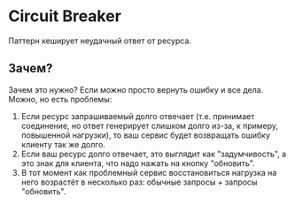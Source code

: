 # Circuit Breaker
Паттерн кеширует неудачный ответ от ресурса.

## Зачем?
Зачем это нужно? Если можно просто вернуть ошибку и все дела.
Можно, но есть проблемы:
1. Если ресурс запрашиваемый долго отвечает (т.е. принимает соединение, но ответ 
   генерирует слишком долго из-за, к примеру, повышенной нагрузки), то ваш 
   сервис будет возвращать ошибку клиенту так же долго.
2. Если ваш ресурс долго отвечает, это выглядит как "задумчивость", а это знак
   для клиента, что надо нажать на кнопку "обновить".
3. В тот момент как проблемный сервис восстановиться нагрузка на него возрастёт 
   в несколько раз: обычные запросы + запросы "обновить". 
